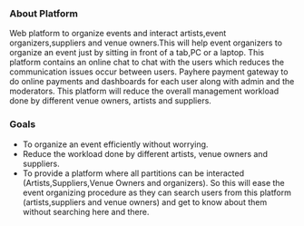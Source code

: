### About Platform

Web platform to organize events and interact artists,event organizers,suppliers and venue owners.This will help event organizers to organize an event just by sitting in front of a tab,PC or a
laptop. This platform contains an online chat to chat with the users which reduces the communication issues occur between users. Payhere payment gateway to
do online payments and dashboards for each user along with admin and the moderators. This platform will reduce the overall management workload done by different venue owners, artists and 
suppliers.

### Goals

- To organize an event efficiently without worrying.
- Reduce the workload done by different artists, venue owners and suppliers.
- To provide a platform where all partitions can be interacted (Artists,Suppliers,Venue Owners and organizers). So this will ease the event organizing procedure as they can
  search users from this platform (artists,suppliers and venue owners) and get to know about them without searching here and there.

